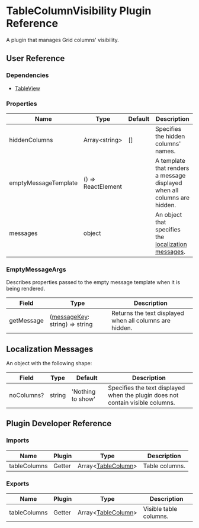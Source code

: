 # TableColumnVisibility Plugin Reference

A plugin that manages Grid columns' visibility.

## User Reference

### Dependencies

- [TableView](table-view.md)

### Properties

Name | Type | Default | Description
-----|------|---------|------------
hiddenColumns | Array&lt;string&gt; | [] | Specifies the hidden columns' names.
emptyMessageTemplate | () => ReactElement | | A template that renders a message displayed when all columns are hidden.
messages | object | | An object that specifies the [localization messages](#localization-messages).

### <a name="empty-message-args"></a>EmptyMessageArgs

Describes properties passed to the empty message template when it is being rendered.

Field | Type | Description
------|------|------------
getMessage | ([messageKey](#localization-messages): string) => string | Returns the text displayed when all columns are hidden.

## Localization Messages

An object with the following shape:

Field | Type | Default | Description
------|------|---------|------------
noColumns? | string | 'Nothing to show' | Specifies the text displayed when the plugin does not contain visible columns.

## Plugin Developer Reference

### Imports

Name | Plugin | Type | Description
-----|--------|------|------------
tableColumns | Getter | Array&lt;[TableColumn](table-view.md#table-column)&gt; | Table columns.

### Exports

Name | Plugin | Type | Description
-----|--------|------|------------
tableColumns | Getter | Array&lt;[TableColumn](table-view.md#table-column)&gt; | Visible table columns.
